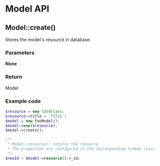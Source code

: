 # Model API #

## Model::create() ##

Stores the model's resource in database.

### Parameters ###

__None__

### Return ###

Model

### Example code ###

```php
$resource = new \StdClass;
$resource->title = 'TITLE';
$model = new FooModel();
$model->use($resource);
$model->create();

/**
 * Model::resource() returns the resource
 * The properties are configured in the corresponding Schema class
 */
$newId = $model->resource()->_id;

```
